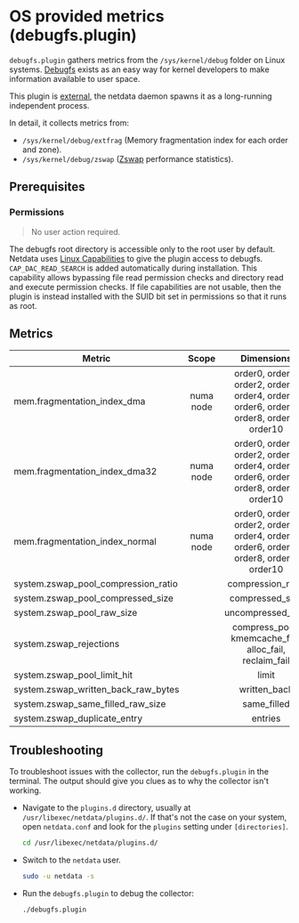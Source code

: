 # OS provided metrics (debugfs.plugin)

`debugfs.plugin` gathers metrics from the `/sys/kernel/debug` folder on Linux
systems. [Debugfs](https://docs.kernel.org/filesystems/debugfs.html) exists as an easy way for kernel developers to
make information available to user space.

This plugin
is [external](https://github.com/netdata/netdata/tree/master/collectors#collector-architecture-and-terminology),
the netdata daemon spawns it as a long-running independent process.

In detail, it collects metrics from:

- `/sys/kernel/debug/extfrag` (Memory fragmentation index for each order and zone).
- `/sys/kernel/debug/zswap` ([Zswap](https://www.kernel.org/doc/Documentation/vm/zswap.txt) performance statistics).

## Prerequisites

### Permissions

> No user action required.

The debugfs root directory is accessible only to the root user by default. Netdata
uses [Linux Capabilities](https://man7.org/linux/man-pages/man7/capabilities.7.html) to give the plugin access
to debugfs. `CAP_DAC_READ_SEARCH` is added automatically during installation. This capability allows bypassing file read
permission checks and directory read and execute permission checks. If file capabilities are not usable, then the plugin is instead installed with the SUID bit set in permissions so that it runs as root.

## Metrics

| Metric                              |   Scope   |                                       Dimensions                                        |    Units     |  Labels   |
|-------------------------------------|:---------:|:---------------------------------------------------------------------------------------:|:------------:|:---------:|
| mem.fragmentation_index_dma         | numa node | order0, order1, order2, order3, order4, order5, order6, order7, order8, order9, order10 |    index     | numa_node |
| mem.fragmentation_index_dma32       | numa node | order0, order1, order2, order3, order4, order5, order6, order7, order8, order9, order10 |    index     | numa_node |
| mem.fragmentation_index_normal      | numa node | order0, order1, order2, order3, order4, order5, order6, order7, order8, order9, order10 |    index     | numa_node |
| system.zswap_pool_compression_ratio |           |                                    compression_ratio                                    |    ratio     |           |
| system.zswap_pool_compressed_size   |           |                                     compressed_size                                     |    bytes     |           |
| system.zswap_pool_raw_size          |           |                                    uncompressed_size                                    |    bytes     |           |
| system.zswap_rejections             |           |                 compress_poor, kmemcache_fail, alloc_fail, reclaim_fail                 | rejections/s |           |
| system.zswap_pool_limit_hit         |           |                                          limit                                          |   events/s   |           |
| system.zswap_written_back_raw_bytes |           |                                      written_back                                       |   bytes/s    |           |
| system.zswap_same_filled_raw_size   |           |                                       same_filled                                       |    bytes     |           |
| system.zswap_duplicate_entry        |           |                                         entries                                         |  entries/s   |           |

## Troubleshooting

To troubleshoot issues with the collector, run the `debugfs.plugin` in the terminal. The output
should give you clues as to why the collector isn't working.

- Navigate to the `plugins.d` directory, usually at `/usr/libexec/netdata/plugins.d/`. If that's not the case on
  your system, open `netdata.conf` and look for the `plugins` setting under `[directories]`.

  ```bash
  cd /usr/libexec/netdata/plugins.d/
  ```

- Switch to the `netdata` user.

  ```bash
  sudo -u netdata -s
  ```

- Run the `debugfs.plugin` to debug the collector:

  ```bash
  ./debugfs.plugin
  ```
